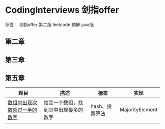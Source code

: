 # CodingInterviews 剑指offer
标签： 剑指offer 第二版 leetcode 题解 java版
## 第二章

## 第三章

## 第五章
|题目|描述|标签|实现|
|---|---|---|---|
|[数组中出现次数超过一半的数字](https://leetcode-cn.com/problems/shu-zu-zhong-chu-xian-ci-shu-chao-guo-yi-ban-de-shu-zi-lcof/)|给定一个数组，找到其中出现最多的数字|hash、投票算法|MajorityElement|
|||||